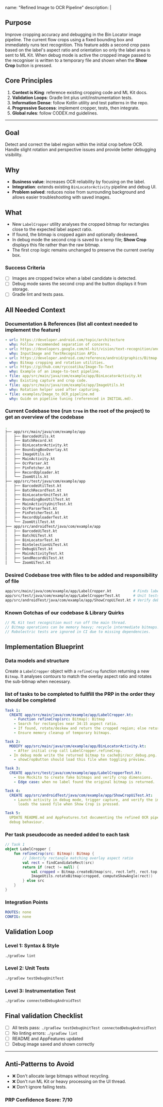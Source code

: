name: "Refined Image to OCR Pipeline"
description: |
  ## Purpose
  Improve cropping accuracy and debugging in the Bin Locator image pipeline. The
  current flow crops using a fixed bounding box and immediately runs text
  recognition. This feature adds a second crop pass based on the label's aspect
  ratio and orientation so only the label area is sent to ML Kit. When debug
  mode is active the cropped image passed to the recogniser is written to a
  temporary file and shown when the **Show Crop** button is pressed.

  ## Core Principles
  1. **Context is King**: reference existing cropping code and ML Kit docs.
  2. **Validation Loops**: Gradle lint plus unit/instrumentation tests.
  3. **Information Dense**: follow Kotlin utility and test patterns in the repo.
  4. **Progressive Success**: implement cropper, tests, then integrate.
  5. **Global rules**: follow CODEX.md guidelines.

---

## Goal
Detect and correct the label region within the initial crop before OCR. Handle
slight rotation and perspective issues and provide better debugging visibility.

## Why
- **Business value**: increases OCR reliability by focusing on the label.
- **Integration**: extends existing `BinLocatorActivity` pipeline and debug UI.
- **Problem solved**: reduces noise from surrounding background and allows easier
  troubleshooting with saved images.

## What
- New `LabelCropper` utility analyses the cropped bitmap for rectangles close to
  the expected label aspect ratio.
- If found, the bitmap is cropped again and optionally deskewed.
- In debug mode the second crop is saved to a temp file; **Show Crop** displays
  this file rather than the raw bitmap.
- The first crop logic remains unchanged to preserve the current overlay box.

### Success Criteria
- [ ] Images are cropped twice when a label candidate is detected.
- [ ] Debug mode saves the second crop and the button displays it from storage.
- [ ] Gradle lint and tests pass.

## All Needed Context

### Documentation & References (list all context needed to implement the feature)
```yaml
- url: https://developer.android.com/topic/architecture
  why: Follow recommended separation of concerns.
- url: https://developers.google.com/ml-kit/vision/text-recognition/android
  why: InputImage and TextRecognition APIs.
- url: https://developer.android.com/reference/android/graphics/Bitmap
  why: Bitmap cropping and rotation utilities.
- url: https://github.com/ryccoatika/Image-To-Text
  why: Example of an image-to-text pipeline.
- file: app/src/main/java/com/example/app/BinLocatorActivity.kt
  why: Existing capture and crop code.
- file: app/src/main/java/com/example/app/ImageUtils.kt
  why: Rotation helper used after capturing.
- file: examples/Image_to_OCR_pipeline.md
  why: Guide on pipeline tuning (referenced in INITIAL.md).
```

### Current Codebase tree (run `tree` in the root of the project) to get an overview of the codebase
```bash
.
├── app/src/main/java/com/example/app
│   ├── BarcodeUtils.kt
│   ├── BatchRecord.kt
│   ├── BinLocatorActivity.kt
│   ├── BoundingBoxOverlay.kt
│   ├── ImageUtils.kt
│   ├── MainActivity.kt
│   ├── OcrParser.kt
│   ├── PinFetcher.kt
│   ├── RecordUploader.kt
│   └── ZoomUtils.kt
├── app/src/test/java/com/example/app
│   ├── BarcodeUtilTest.kt
│   ├── BatchRecordTest.kt
│   ├── BinLocatorUnitTest.kt
│   ├── BoundingBoxUtilTest.kt
│   ├── MainActivityUnitTest.kt
│   ├── OcrParserTest.kt
│   ├── PinFetcherTest.kt
│   ├── RecordUploaderTest.kt
│   └── ZoomUtilTest.kt
├── app/src/androidTest/java/com/example/app
│   ├── BarcodeUiTest.kt
│   ├── BatchUiTest.kt
│   ├── BinLocatorTest.kt
│   ├── BinSelectionUiTest.kt
│   ├── DebugUiTest.kt
│   ├── MainActivityTest.kt
│   ├── SendRecordUiTest.kt
│   └── ZoomUiTest.kt
```

### Desired Codebase tree with files to be added and responsibility of file
```bash
app/src/main/java/com/example/app/LabelCropper.kt          # Finds label region and deskews
app/src/test/java/com/example/app/LabelCropperTest.kt      # Unit tests for cropper
app/src/androidTest/java/com/example/app/ShowCropUiTest.kt # Verify debug crop display
```

### Known Gotchas of our codebase & Library Quirks
```kotlin
// ML Kit text recognition must run off the main thread.
// Bitmap operations can be memory heavy; recycle intermediate bitmaps.
// Robolectric tests are ignored in CI due to missing dependencies.
```

## Implementation Blueprint

### Data models and structure
Create a `LabelCropper` object with a `refineCrop` function returning a new
`Bitmap`. It analyses contours to match the overlay aspect ratio and rotates the
sub-bitmap when necessary.

### list of tasks to be completed to fullfill the PRP in the order they should be completed
```yaml
Task 1:
  CREATE app/src/main/java/com/example/app/LabelCropper.kt:
    - Function refineCrop(src: Bitmap): Bitmap
    - Search for rectangles near 34:15 aspect ratio.
    - If found, rotate/deskew and return the cropped region; else return src.
    - Ensure memory cleanup of temporary bitmaps.

Task 2:
  MODIFY app/src/main/java/com/example/app/BinLocatorActivity.kt:
    - After initial crop call LabelCropper.refineCrop.
  - In debug mode write the returned bitmap to cacheDir/ocr_debug.png.
    - showCropButton should load this file when toggling preview.

Task 3:
  CREATE app/src/test/java/com/example/app/LabelCropperTest.kt:
    - Use Mockito to create fake bitmaps and verify crop dimensions.
    - Edge case: when no label found the original bitmap is returned.

Task 4:
  CREATE app/src/androidTest/java/com/example/app/ShowCropUiTest.kt:
    - Launch activity in debug mode, trigger capture, and verify the image view
      loads the saved file when Show Crop is pressed.

Task 5:
  UPDATE README.md and AppFeatures.txt documenting the refined OCR pipeline and
  debug behaviour.
```

### Per task pseudocode as needed added to each task
```kotlin
// Task 1
object LabelCropper {
    fun refineCrop(src: Bitmap): Bitmap {
        // Identify rectangle matching overlay aspect ratio
        val rect = findCandidateRect(src)
        return if (rect != null) {
            val cropped = Bitmap.createBitmap(src, rect.left, rect.top, rect.width(), rect.height())
            ImageUtils.rotateBitmap(cropped, computeSkewAngle(rect))
        } else src
    }
}
```

### Integration Points
```yaml
ROUTES: none
CONFIG: none
```

## Validation Loop

### Level 1: Syntax & Style
```bash
./gradlew lint
```

### Level 2: Unit Tests
```bash
./gradlew testDebugUnitTest
```

### Level 3: Instrumentation Test
```bash
./gradlew connectedDebugAndroidTest
```

## Final validation Checklist
- [ ] All tests pass: `./gradlew testDebugUnitTest connectedDebugAndroidTest`
- [ ] No linting errors: `./gradlew lint`
- [ ] README and AppFeatures updated
- [ ] Debug image saved and shown correctly

---

## Anti-Patterns to Avoid
- ❌ Don't allocate large bitmaps without recycling.
- ❌ Don't run ML Kit or heavy processing on the UI thread.
- ❌ Don't ignore failing tests.

### PRP Confidence Score: 7/10
